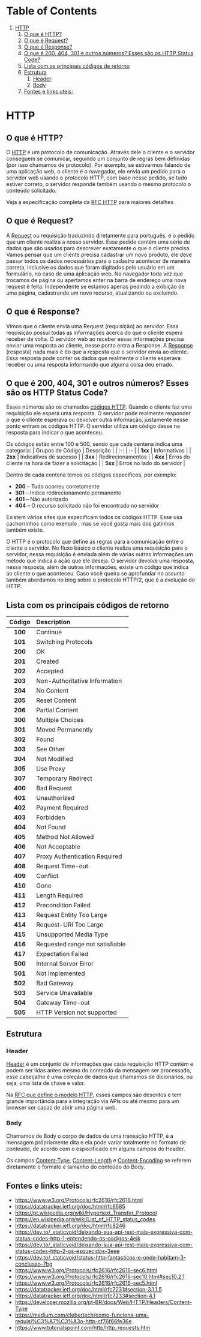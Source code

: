 # Table of Contents
1. [HTTP](#http)
	1. [O que é HTTP?](#o-que-http)
	2. [O que é Request?](#o-que-request)
	3. [O que é Response?](#o-que-response)
	4. [O que é 200, 404, 301 e outros números? Esses são os HTTP Status Code?](#o-que-200-404-301-e-outros-nmeros-esses-so-os-http-status-code)
	5. [Lista com os principais códigos de retorno](#lista-com-os-principais-cdigos-de-retorno)
	6. [Estrutura](#estrutura)
		1. [Header](#header)
		2. [Body](#body)
	7. [Fontes e links uteis:](#fontes-e-links-uteis)

# HTTP
## O que é HTTP?
O [HTTP]( https://www.rfc-editor.org/rfc/rfc9110.html) é um protocolo de comunicação. Através dele o cliente e o servidor conseguem se comunicar, seguindo um conjunto de regras bem definidas (por isso chamamos de protocolo). Por exemplo, se estivermos falando de uma aplicação web, o cliente é o navegador, ele envia um pedido para o servidor web usando o protocolo HTTP, com base nesse pedido, se tudo estiver correto, o servidor responde também usando o mesmo protocolo o conteúdo solicitado.

Veja a especificação completa da [RFC HTTP]( https://www.rfc-editor.org/rfc/rfc9110.html) para maiores detalhes

## O que é Request?
A [Request](https://www.rfc-editor.org/rfc/rfc2616.html#section-5) ou requisição traduzindo diretamente para português, é o pedido que um cliente realiza a nosso servidor. Esse pedido contém uma série de dados que são usados para descrever exatamente o que o cliente precisa. Vamos pensar que um cliente precisa cadastrar um novo produto, ele deve passar todos os dados necessários para o cadastro acontecer de maneira correta, inclusive os dados que foram digitados pelo usuário em um formulário, no caso de uma aplicação web. No navegador toda vez que trocamos de página ou apertamos enter na barra de endereço uma nova request é feita. Independente se estamos apenas pedindo a exibição de uma página, cadastrando um novo recurso, atualizando ou excluindo.

## O que é Response?
Vimos que o cliente envia uma Request (requisição) ao servidor. Essa requisição possui todas as informações acerca do que o cliente espera receber de volta. O servidor web ao receber essas informações precisa enviar uma resposta ao cliente, nesse ponto entra a Response. A [Response](https://datatracker.ietf.org/doc/html/rfc8246) (resposta) nada mais é do que a resposta que o servidor envia ao cliente. Essa resposta pode conter os dados que realmente o cliente esperava receber ou uma resposta informando que alguma coisa deu errado.

## O que é 200, 404, 301 e outros números? Esses são os HTTP Status Code?
Esses números são os chamados [códigos HTTP](https://datatracker.ietf.org/doc/html/rfc6585). Quando o cliente faz uma requisição ele espera uma resposta. O servidor pode realmente responder o que o cliente esperava ou devolver outra informação, justamente nesse ponto entram os códigos HTTP. O servidor utiliza um código desse na resposta para indicar o que aconteceu.

Os códigos estão entre 100 e 500, sendo que cada centena indica uma categoria:
| Grupos de Código | Descrição |
| :-: | :- |
| **1xx** |  Informativos | 
| **2xx** |  Indicativos de sucesso | 
| **3xx** |  Redirecionamentos | 
| **4xx** |  Erros do cliente na hora de fazer a solicitação | 
| **5xx** |  Erros no lado do servidor | 

Dentro de cada centena temos os códigos específicos, por exemplo:

- **200** – Tudo ocorreu corretamente
- **301** – Indica redirecionamento permanente
- **401** – Não autorizado
- **404** – O recurso solicitado não foi encontrado no servidor

Existem vários sites que especificam todos os códigos HTTP. Esse usa cachorrinhos como exemplo , mas se você gosta mais dos gatinhos também existe.

O HTTP é o protocolo que define as regras para a comunicação entre o cliente o servidor. No fluxo básico o cliente realiza uma requisição para o servidor, nessa requisição é enviada além de várias outras informações um método que indica a ação que ele deseja. O servidor devolve uma resposta, nessa resposta, além de outras informações, existe um código que indica ao cliente o que aconteceu. Caso você queira se aprofundar no assunto também abordamos no blog sobre o protocolo HTTP/2, que é a evolução do HTTP.

## Lista com os principais códigos de retorno
| Código | Description |
|:-:|:-|
| **100**  | Continue |
| **101**  | Switching Protocols |
| **200**  | OK |
| **201**  | Created |
| **202**  | Accepted |
| **203**  | Non-Authoritative Information |
| **204**  | No Content |
| **205**  | Reset Content |
| **206**  | Partial Content |
| **300**  | Multiple Choices |
| **301**  | Moved Permanently |
| **302**  | Found |
| **303**  | See Other |
| **304**  | Not Modified |
| **305**  | Use Proxy |
| **307**  | Temporary Redirect |
| **400**  | Bad Request |
| **401**  | Unauthorized |
| **402**  | Payment Required |
| **403**  | Forbidden |
| **404**  | Not Found |
| **405**  | Method Not Allowed |
| **406**  | Not Acceptable |
| **407**  | Proxy Authentication Required |
| **408**  | Request Time-out |
| **409**  | Conflict |
| **410**  | Gone |
| **411**  | Length Required |
| **412**  | Precondition Failed |
| **413**  | Request Entity Too Large |
| **414**  | Request-URI Too Large |
| **415**  | Unsupported Media Type |
| **416**  | Requested range not satisfiable |
| **417**  | Expectation Failed |
| **500**  | Internal Server Error |
| **501**  | Not Implemented |
| **502**  | Bad Gateway |
| **503**  | Service Unavailable |
| **504**  | Gateway Time-out |
| **505**  | HTTP Version not supported |

## Estrutura
### Header
[Header](https://developer.mozilla.org/pt-BR/docs/Web/HTTP/Headers) é um conjunto de informações que cada requisição HTTP contém e podem ser lidas antes mesmo do conteúdo da mensagem ser processado, esse cabeçalho é uma coleção de dados que chamamos de dicionários, ou seja, uma lista de chave e valor.

Na [RFC que define o modelo HTTP](https://www.rfc-editor.org/rfc/rfc7231.txt), esses campos são descritos e tem grande importância para a integração via APIs ou até mesmo para um browser ser capaz de abrir uma página web.

### Body
Chamamos de Body o corpo de dados de uma transação HTTP, é a mensagem própriamente dita e ela pode variar totalmente no formato de conteúdo, de acordo com o especificado em alguns campos do Header.

Os campos [Content-Type](https://developer.mozilla.org/pt-BR/docs/Web/HTTP/Headers/Content-Type), [Content-Length](https://developer.mozilla.org/pt-BR/docs/Web/HTTP/Headers/Content-Length) e [Content-Encoding](https://developer.mozilla.org/pt-BR/docs/Web/HTTP/Headers/Content-Encoding) se referem diretamente o formato e tamanho do conteúdo do Body.

## Fontes e links uteis:
- https://www.w3.org/Protocols/rfc2616/rfc2616.html
- https://datatracker.ietf.org/doc/html/rfc6585
- https://pt.wikipedia.org/wiki/Hypertext_Transfer_Protocol
- https://en.wikipedia.org/wiki/List_of_HTTP_status_codes
- https://datatracker.ietf.org/doc/html/rfc8246
- https://dev.to/_staticvoid/deixando-sua-api-rest-mais-expressiva-com-status-codes-http-1-entendendo-os-codigos-4eik
- https://dev.to/_staticvoid/deixando-sua-api-rest-mais-expressiva-com-status-codes-http-2-os-esquecidos-3eee
- https://dev.to/_staticvoid/status-http-fantasticos-e-onde-habitam-3-conclusao-7bg
- https://www.w3.org/Protocols/rfc2616/rfc2616-sec6.html
- https://www.w3.org/Protocols/rfc2616/rfc2616-sec10.html#sec10.2.1
- https://www.w3.org/Protocols/rfc2616/rfc2616-sec5.html
- https://datatracker.ietf.org/doc/html/rfc7231#section-3.1.1.5
- https://datatracker.ietf.org/doc/html/rfc7233#section-4.1
- https://developer.mozilla.org/pt-BR/docs/Web/HTTP/Headers/Content-Type
- https://medium.com/clebertech/como-funciona-uma-requisi%C3%A7%C3%A3o-http-cf76f66fe36e
- https://www.tutorialspoint.com/http/http_requests.htm
